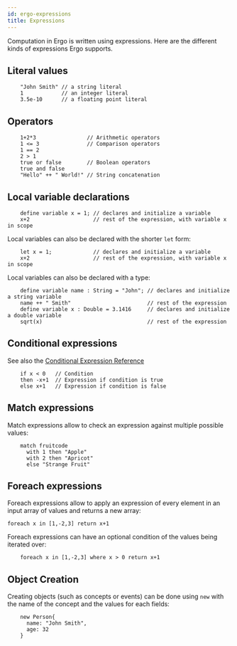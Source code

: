 ```yaml
---
id: ergo-expressions
title: Expressions
---
```


Computation in Ergo is written using expressions. Here are the
different kinds of expressions Ergo supports.

## Literal values

```
    "John Smith" // a string literal
    1            // an integer literal
    3.5e-10      // a floating point literal
```

## Operators

```
    1+2*3                // Arithmetic operators
    1 <= 3               // Comparison operators
    1 == 2
    2 > 1
    true or false        // Boolean operators
    true and false
    "Hello" ++ " World!" // String concatenation
```

## Local variable declarations

```
    define variable x = 1; // declares and initialize a variable
    x+2                    // rest of the expression, with variable x in scope
```

Local variables can also be declared with the shorter `let` form:

```
    let x = 1;             // declares and initialize a variable
    x+2                    // rest of the expression, with variable x in scope
```

Local variables can also be declared with a type:


```
    define variable name : String = "John"; // declares and initialize a string variable
    name ++ " Smith"                        // rest of the expression
    define variable x : Double = 3.1416     // declares and initialize a double variable
    sqrt(x)                                 // rest of the expression
```

## Conditional expressions

See also the [Conditional Expression Reference](ergo-conditional-expressions.md)  

```
    if x < 0   // Condition
    then -x+1  // Expression if condition is true
    else x+1   // Expression if condition is false
```

## Match expressions

Match expressions allow to check an expression against multiple possible
values:

```
    match fruitcode
      with 1 then "Apple"
      with 2 then "Apricot"
      else "Strange Fruit"
```

## Foreach expressions

Foreach expressions allow to apply an expression of every element in
an input array of values and returns a new array:

```
foreach x in [1,-2,3] return x+1
```

Foreach expressions can have an optional condition of the values being
iterated over:

```
    foreach x in [1,-2,3] where x > 0 return x+1
```

## Object Creation

Creating objects (such as concepts or events) can be done using
``new`` with the name of the concept and the values for each fields:

```
    new Person{
      name: "John Smith",
      age: 32
    }
```

